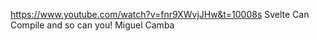 https://www.youtube.com/watch?v=fnr9XWvjJHw&t=10008s Svelte Can Compile and so can you! Miguel Camba
